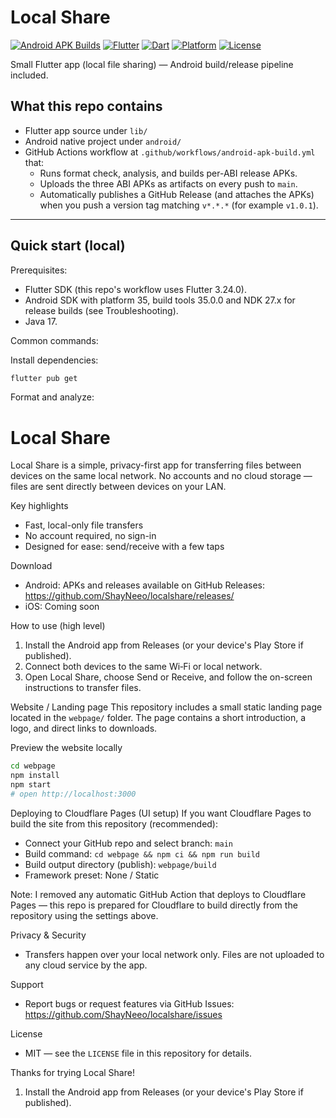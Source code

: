 # Local Share

[![Android APK Builds](https://github.com/ShayNeeo/localshare/actions/workflows/android-apk-build.yml/badge.svg)](https://github.com/ShayNeeo/localshare/actions/workflows/android-apk-build.yml)
[![Flutter](https://img.shields.io/badge/Flutter-3.24.0-blue.svg)](https://flutter.dev/)
[![Dart](https://img.shields.io/badge/Dart-3.0+-blue.svg)](https://dart.dev/)
[![Platform](https://img.shields.io/badge/Platform-Android-green.svg)](https://developer.android.com/)
[![License](https://img.shields.io/badge/License-MIT-green.svg)](LICENSE)

Small Flutter app (local file sharing) — Android build/release pipeline included.

## What this repo contains

- Flutter app source under `lib/`
- Android native project under `android/`
- GitHub Actions workflow at `.github/workflows/android-apk-build.yml` that:
  - Runs format check, analysis, and builds per-ABI release APKs.
  - Uploads the three ABI APKs as artifacts on every push to `main`.
  - Automatically publishes a GitHub Release (and attaches the APKs) when you push a version tag matching `v*.*.*` (for example `v1.0.1`).

---

## Quick start (local)

Prerequisites:
- Flutter SDK (this repo's workflow uses Flutter 3.24.0).
- Android SDK with platform 35, build tools 35.0.0 and NDK 27.x for release builds (see Troubleshooting).
- Java 17.

Common commands:

Install dependencies:
```bash
flutter pub get
```

Format and analyze:
# Local Share

Local Share is a simple, privacy-first app for transferring files between devices on the same local network. No accounts and no cloud storage — files are sent directly between devices on your LAN.

Key highlights
- Fast, local-only file transfers
- No account required, no sign-in
- Designed for ease: send/receive with a few taps

Download
- Android: APKs and releases available on GitHub Releases:
   https://github.com/ShayNeeo/localshare/releases/
- iOS: Coming soon

How to use (high level)
1. Install the Android app from Releases (or your device's Play Store if published).
2. Connect both devices to the same Wi‑Fi or local network.
3. Open Local Share, choose Send or Receive, and follow the on-screen instructions to transfer files.

Website / Landing page
This repository includes a small static landing page located in the `webpage/` folder. The page contains a short introduction, a logo, and direct links to downloads.

Preview the website locally
```bash
cd webpage
npm install
npm start
# open http://localhost:3000
```

Deploying to Cloudflare Pages (UI setup)
If you want Cloudflare Pages to build the site from this repository (recommended):

- Connect your GitHub repo and select branch: `main`
- Build command: `cd webpage && npm ci && npm run build`
- Build output directory (publish): `webpage/build`
- Framework preset: None / Static

Note: I removed any automatic GitHub Action that deploys to Cloudflare Pages — this repo is prepared for Cloudflare to build directly from the repository using the settings above.

Privacy & Security
- Transfers happen over your local network only. Files are not uploaded to any cloud service by the app.

Support
- Report bugs or request features via GitHub Issues:
   https://github.com/ShayNeeo/localshare/issues

License
- MIT — see the `LICENSE` file in this repository for details.

Thanks for trying Local Share!
1. Install the Android app from Releases (or your device's Play Store if published).
